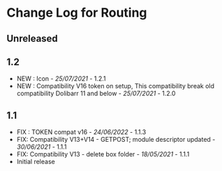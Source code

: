 # Change Log for Routing

## Unreleased



## 1.2

- NEW : Icon  - *25/07/2021* - 1.2.1
- NEW : Compatibility V16 token on setup,
  This compatibility break old compatibility Dolibarr 11 and below  - *25/07/2021* - 1.2.0

## 1.1

- FIX : TOKEN compat v16 - *24/06/2022* - 1.1.3  
- FIX: Compatibility V13+V14 - GETPOST; module descriptor updated - *30/06/2021* - 1.1.1
- FIX: Compatibility V13 - delete box folder - *18/05/2021* - 1.1.1
- Initial release


